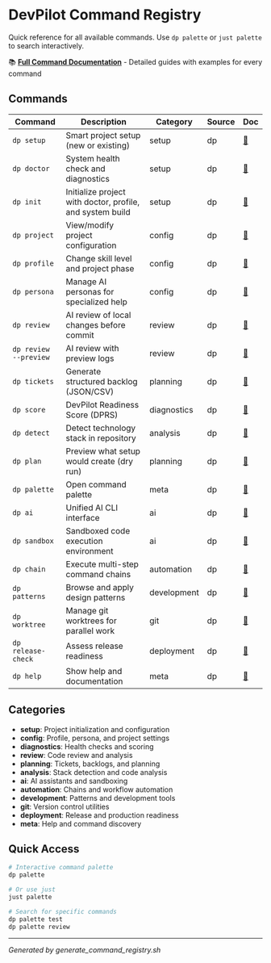 # DevPilot Command Registry

Quick reference for all available commands. Use `dp palette` or `just palette` to search
interactively.

📚 **[Full Command Documentation](docs/commands/README.md)** - Detailed guides with examples for
every command

## Commands

| Command               | Description                                               | Category    | Source | Doc                                     |
| --------------------- | --------------------------------------------------------- | ----------- | ------ | --------------------------------------- |
| `dp setup`            | Smart project setup (new or existing)                     | setup       | dp     | [📖](docs/commands/dp/setup.md)         |
| `dp doctor`           | System health check and diagnostics                       | setup       | dp     | [📖](docs/commands/dp/doctor.md)        |
| `dp init`             | Initialize project with doctor, profile, and system build | setup       | dp     | [📖](docs/commands/dp/init.md)          |
| `dp project`          | View/modify project configuration                         | config      | dp     | [📖](docs/commands/dp/project.md)       |
| `dp profile`          | Change skill level and project phase                      | config      | dp     | [📖](docs/commands/dp/profile.md)       |
| `dp persona`          | Manage AI personas for specialized help                   | config      | dp     | [📖](docs/commands/dp/persona.md)       |
| `dp review`           | AI review of local changes before commit                  | review      | dp     | [📖](docs/commands/dp/review.md)        |
| `dp review --preview` | AI review with preview logs                               | review      | dp     | [📖](docs/commands/dp/review.md)        |
| `dp tickets`          | Generate structured backlog (JSON/CSV)                    | planning    | dp     | [📖](docs/commands/dp/tickets.md)       |
| `dp score`            | DevPilot Readiness Score (DPRS)                           | diagnostics | dp     | [📖](docs/commands/dp/score.md)         |
| `dp detect`           | Detect technology stack in repository                     | analysis    | dp     | [📖](docs/commands/dp/detect.md)        |
| `dp plan`             | Preview what setup would create (dry run)                 | planning    | dp     | [📖](docs/commands/dp/plan.md)          |
| `dp palette`          | Open command palette                                      | meta        | dp     | [📖](docs/commands/dp/palette.md)       |
| `dp ai`               | Unified AI CLI interface                                  | ai          | dp     | [📖](docs/commands/dp/ai.md)            |
| `dp sandbox`          | Sandboxed code execution environment                      | ai          | dp     | [📖](docs/commands/dp/sandbox.md)       |
| `dp chain`            | Execute multi-step command chains                         | automation  | dp     | [📖](docs/commands/dp/chain.md)         |
| `dp patterns`         | Browse and apply design patterns                          | development | dp     | [📖](docs/commands/dp/patterns.md)      |
| `dp worktree`         | Manage git worktrees for parallel work                    | git         | dp     | [📖](docs/commands/dp/worktree.md)      |
| `dp release-check`    | Assess release readiness                                  | deployment  | dp     | [📖](docs/commands/dp/release-check.md) |
| `dp help`             | Show help and documentation                               | meta        | dp     | [📖](docs/commands/dp/help.md)          |

## Categories

- **setup**: Project initialization and configuration
- **config**: Profile, persona, and project settings
- **diagnostics**: Health checks and scoring
- **review**: Code review and analysis
- **planning**: Tickets, backlogs, and planning
- **analysis**: Stack detection and code analysis
- **ai**: AI assistants and sandboxing
- **automation**: Chains and workflow automation
- **development**: Patterns and development tools
- **git**: Version control utilities
- **deployment**: Release and production readiness
- **meta**: Help and command discovery

## Quick Access

```bash
# Interactive command palette
dp palette

# Or use just
just palette

# Search for specific commands
dp palette test
dp palette review
```

---

_Generated by generate_command_registry.sh_
